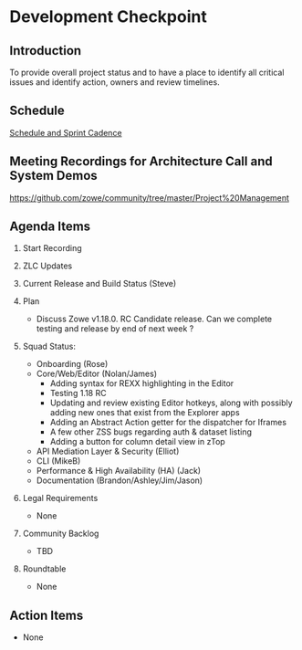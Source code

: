# Development Checkpoint

Introduction
------------
To provide overall project status and to have a place to identify all critical issues and identify action, owners and review timelines.

Schedule
--------
[Schedule and Sprint Cadence](https://github.com/zowe/community/blob/master/Project%20Management/Schedule/Zowe%20PI%20%26%20Sprint%20Cadence.md)

Meeting Recordings for Architecture Call and System Demos
-----------------
https://github.com/zowe/community/tree/master/Project%20Management

Agenda Items
------------
1. Start Recording
2. ZLC Updates
3. Current Release and Build Status (Steve)
4. Plan
     - Discuss Zowe v1.18.0. RC Candidate release. Can we complete testing and release by end of next week ?
5. Squad Status:
    - Onboarding (Rose)
    - Core/Web/Editor (Nolan/James)
      - Adding syntax for REXX highlighting in the Editor
      - Testing 1.18 RC
      - Updating and review existing Editor hotkeys, along with possibly adding new ones that exist from the Explorer apps
      - Adding an Abstract Action getter for the dispatcher for Iframes
      - A few other ZSS bugs regarding auth & dataset listing
      - Adding a button for column detail view in zTop
    - API Mediation Layer & Security (Elliot)
    - CLI (MikeB)
    - Performance & High Availability (HA) (Jack)
    - Documentation (Brandon/Ashley/Jim/Jason)

6. Legal Requirements
    - None

7. Community Backlog
    - TBD
8. Roundtable
    - None

Action Items
------------
- None
